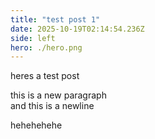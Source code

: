 ```yaml
---
title: "test post 1"
date: 2025-10-19T02:14:54.236Z
side: left
hero: ./hero.png
---
```


heres a test post

this is a new paragraph  
and this is a newline

hehehehehe
